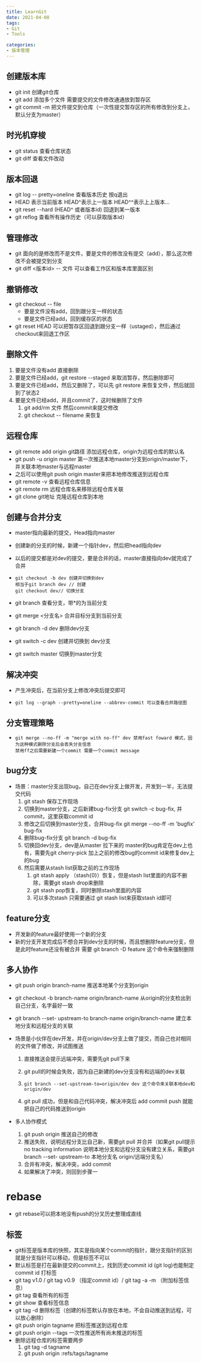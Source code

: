```yaml
---
title: LearnGit  
date: 2021-04-08  
tags:
- Git
- Tools

categories:
- 版本管理
---
```

## 创建版本库

- git init 创建git仓库
- git add 添加多个文件 需要提交的文件修改通通放到暂存区
- git commit -m <message> 把文件提交到仓库（一次性提交暂存区的所有修改到分支上，默认分支为master）

##  时光机穿梭

- git status 查看仓库状态
- git diff  <filename> 查看文件改动

## 版本回退

- git log -- pretty=oneline 查看版本历史 按q退出
- HEAD 表示当前版本 HEAD^表示上一版本 HEAD^^表示上上版本...
- git reset --hard (HEAD^ 或者版本id) 回退到某一版本
- git reflog 查看所有操作历史（可以获取版本id）

## 管理修改

- git 面向的是修改而不是文件，要是文件的修改没有提交（add），那么这次修改不会被提交到分支
- git diff <版本id> -- 文件 可以查看工作区和版本库里面区别

## 撤销修改

- git checkout -- file 
  - 要是文件没有add，回到跟分支一样的状态
  - 要是文件已经add，回到缓存区的状态
- git reset HEAD <file> 可以把暂存区回退到跟分支一样（ustaged），然后通过checkout来回退工作区

## 删除文件

1. 要是文件没有add 直接删除
2. 要是文件已经add，git restore --staged <filename> 来取消暂存，然后删除即可
3. 要是文件已经add，然后又删除了，可以先 git restore <filename>来恢复文件，然后就回到了状态2
4. 要是文件已经add，并且commit了，这时候删除了文件
   1. git add/rm 文件 然后commit来提交修改
   2. git checkout -- filename 来恢复

## 远程仓库

- git remote add origin git路径 添加远程仓库，origin为远程仓库的默认名
- git push -u origin master 第一次推送本地master分支到origin/master下，并关联本地master与远程master
- 之后可以使用git push origin master来把本地修改推送到远程仓库
- git remote -v 查看远程仓库信息
- git remote rm 远程仓库名来移除远程仓库关联
- git clone git地址 克隆远程仓库到本地

## 创建与合并分支

- master指向最新的提交，Head指向master

- 创建新的分支的时候，新建一个指针dev，然后把head指向dev

- 以后的提交都是对dev的提交，要是合并的话，master直接指向dev就完成了合并

- ```
  git checkout -b dev 创建并切换到dev
  相当于git branch dev // 创建
  git checkout dev// 切换分支
  ```

- git branch 查看分支，带*的为当前分支

- git merge <分支名> 合并目标分支到当前分支

- git branch -d dev 删除dev分支

- git switch -c dev 创建并切换到 dev分支

- git switch master 切换到master分支

## 解决冲突

- 产生冲突后，在当前分支上修改冲突后提交即可

- ```
  git log --graph --pretty=oneline --abbrev-commit 可以查看合并路径图
  ```

## 分支管理策略

- ```
  git merge --no-ff -m "merge with no-ff" dev 禁用fast foward 模式，因为这种模式删除分支后会丢失分支信息
  禁用ff之后需要新建一个commit 需要一个commit message
  ```

## bug分支

- 场景：master分支出现bug，自己在dev分支上做开发，开发到一半，无法提交代码
  1. git stash 保存工作现场
  2. 切换到master分支，之后新建bug-fix分支 git switch -c bug-fix, 并commit，这里获取commit id
  3. 修改之后切换到master分支，合并bug-fix git merge --no-ff -m 'bugfix' bug-fix
  4. 删除bug-fix分支 git branch -d bug-fix
  5. 切换回dev分支，dev是从master 拉下来的 master的bug肯定在dev上也有，需要先git cherry-pick 加上之前的修改bug的commit id来修复dev上的bug
  6. 然后需要从stash list获取之前的工作现场
     1. git stash apply （stash{0}）恢复，但是stash list里面的内容不删除，需要git stash drop来删除
     2. git stash pop恢复，同时删除stash里面的内容
     3. 可以多次stash 只需要通过 git stash list来获取stash id即可

## feature分支

- 开发新的feature最好使用一个新的分支
- 新的分支开发完成后不想合并到dev分支的时候，而且想删除feature分支，但是此时feature还没有被合并 需要 git branch -D feature 这个命令来强制删除

## 多人协作

- git push origin branch-name 推送本地某个分支到origin

- git checkout -b branch-name origin/branch-name 从origin的分支检出到自己分支，名字最好一致

- git branch --set- upstream-to branch-name origin/branch-name 建立本地分支和远程分支的关联

- 场景是小伙伴在dev开发，并在origin/dev分支上做了提交，而自己也对相同的文件做了修改，并试图推送

  1. 直接推送会提示远端冲突，需要先git pull下来

  2. git pull的时候会失败，因为自己新建的dev分支没有和远端的dev关联

  3. ```
     git branch --set-upstream-to=origin/dev dev 这个命令来关联本地dev和origin/dev
     ```

  4. git pull 成功，但是和自己代码冲突，解决冲突后 add commit push 就能把自己的代码推送到origin

- 多人协作模式

  1. git push origin <branch-name> 推送自己的修改
  2. 推送失败，说明远程分支比自己新，需要git pull 并合并（如果git pull提示no tracking information 说明本地分支和远程分支没有建立关系，需要git branch --set- upstream-to 本地分支名 origin/远端分支名）
  3. 合并有冲突，解决冲突，add commit 
  4. 如果解决了冲突，则回到步骤一

# rebase

- git rebase可以把本地没有push的分叉历史整理成直线

## 标签

- git标签是版本库的快照，其实是指向某个commit的指针，跟分支指针的区别就是分支指针可以移动，但是标签不可以
- 默认标签是打在最新提交的commit上，找到历史commit id (git log)也能制定commit id 打标签
- git tag v1.0 / git tag v0.9 <commit id> （指定commit id）/ git tag -a <tagname> -m <message> （附加标签信息）
- git tag 查看所有的标签
- git show <tagname> 查看标签信息
- git tag -d <tagname> 删除标签（创建的标签默认存放在本地，不会自动推送到远程，可以放心删除）
- git push origin tagname 把标签推送到远程仓库
- git push origin --tags 一次性推送所有尚未推送的标签
- 删除远程仓库的标签需要两步
  1. git tag -d tagname
  2. git push origin :refs/tags/tagname

